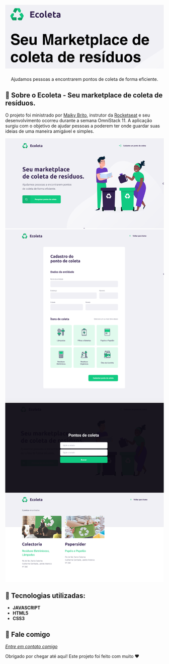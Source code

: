 
<h1 align="center">
    <img width="600" src="assets/titulo.png" />
</h1>


<p align="center">
Ajudamos pessoas a encontrarem pontos de coleta de forma eficiente.
</p>

📌 Sobre o Ecoleta - Seu marketplace de coleta de resíduos.
------------------
O projeto foi ministrado por <a href="https://github.com/maykbrito">Maiky Brito</a>, instrutor da <a href="http://rocketseat.com.br">Rocketseat</a> e seu desenvolvimento ocorreu durante a semana OmniStack 11. A aplicação surgiu com o objetivo de ajudar pessoas a poderem ter onde guardar suas ideias de uma maneira amigável e simples. 


<img src="assets/home.png" alt="page-home">
<img src="assets/cadastro.png" alt="page-cadastro">
<img src="assets/buscar.png" alt="page-buscar">
<img src="assets/lista.png" alt="page-lista">

🔧 Tecnologias utilizadas:
------------------

- <strong>JAVASCRIPT</strong>
- <strong>HTML5</strong>
- <strong>CSS3</strong>

💬 Fale comigo
------------------
[*Entre em contato comigo*](https://www.linkedin.com/in/ivo-baptista-3712144/)

Obrigado por chegar até aqui! Este projeto foi feito com muito ❤










